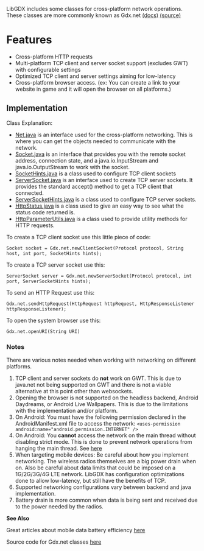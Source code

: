LibGDX includes some classes for cross-platform network operations. These classes are more commonly known as Gdx.net [(docs)](http://libgdx.badlogicgames.com/nightlies/docs/api/com/badlogic/gdx/Net.html) [(source)](https://github.com/libgdx/libgdx/blob/master/gdx/src/com/badlogic/gdx/Net.java)

# Features

* Cross-platform HTTP requests
* Multi-platform TCP client and server socket support (excludes GWT) with configurable settings
* Optimized  TCP client and server settings aiming for low-latency
* Cross-platform browser access. (ex: You can create a link to your website in game and it will open the browser on all platforms.)

## Implementation
Class Explanation:
* [Net.java](https://github.com/libgdx/libgdx/blob/master/gdx/src/com/badlogic/gdx/Net.java) is an interface used for the cross-platform networking. This is where you can get the objects needed to communicate with the network.
* [Socket.java](https://github.com/libgdx/libgdx/blob/master/gdx/src/com/badlogic/gdx/net/Socket.java) is an interface that provides you with the remote socket address, connection state, and a java.io.InputStream and java.io.OutputStream to work with the socket.
* [SocketHints.java](https://github.com/libgdx/libgdx/blob/master/gdx/src/com/badlogic/gdx/net/SocketHints.java) is a class used to configure TCP client sockets
* [ServerSocket.java](https://github.com/libgdx/libgdx/blob/master/gdx/src/com/badlogic/gdx/net/ServerSocket.java) is an interface used to create TCP server sockets. It provides the standard accept() method to get a TCP client that connected.
* [ServerSocketHints.java](https://github.com/libgdx/libgdx/blob/master/gdx/src/com/badlogic/gdx/net/ServerSocketHints.java) is a class used to configure TCP server sockets.
* [HttpStatus.java](https://github.com/libgdx/libgdx/blob/master/gdx/src/com/badlogic/gdx/net/HttpStatus.java) is a class used to give an easy way to see what the status code returned is.
* [HttpParameterUtils.java](https://github.com/libgdx/libgdx/blob/master/gdx/src/com/badlogic/gdx/net/HttpParametersUtils.java) is a class used to provide utility methods for HTTP requests.

To create a TCP client socket use this little piece of code:
```
Socket socket = Gdx.net.newClientSocket(Protocol protocol, String host, int port, SocketHints hints);
```

To create a TCP server socket use this:
```
ServerSocket server = Gdx.net.newServerSocket(Protocol protocol, int port, ServerSocketHints hints);
```

To send an HTTP Request use this:
```
Gdx.net.sendHttpRequest(HttpRequest httpRequest, HttpResponseListener httpResponseListener);
```

To open the system browser use this:
```
Gdx.net.openURI(String URI)
```
### Notes
There are various notes needed when working with networking on different platforms.

1. TCP client and server sockets do **not** work on GWT. This is due to java.net not being supported on GWT and there is not a viable alternative at this point other than websockets.
2. Opening the browser is not supported on the headless backend, Android Daydreams, or Android Live Wallpapers. This is due to the limitations with the implementation and/or platform.
3. On Android: You must have the following permission declared in the AndroidManifest.xml file to access the network: `<uses-permission android:name="android.permission.INTERNET" /> `
4. On Android: You **cannot** access the network on the main thread without disabling strict mode. This is done to prevent network operations from hanging the main thread. See [here](http://developer.android.com/reference/android/os/StrictMode.html)
5. When targeting mobile devices: Be careful about how you implement networking. The wireless radios themselves are a big power drain when on. Also be careful about data limits that could be imposed on a 1G/2G/3G/4G LTE network. LibGDX has configuration optimizations done to allow low-latency, but still have the benefits of TCP.
6. Supported networking configurations vary between backend and java implementation.
7. Battery drain is more common when data is being sent and received due to the power needed by the radios.

**See Also**

Great articles about mobile data battery efficiency [here](https://developer.android.com/training/efficient-downloads/index.html)

Source code for Gdx.net classes [here](https://github.com/libgdx/libgdx/tree/master/gdx/src/com/badlogic/gdx/net)